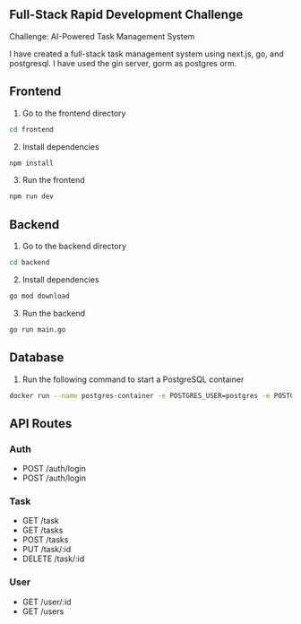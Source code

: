 ## Full-Stack Rapid Development Challenge

Challenge: AI-Powered Task Management System

I have created a full-stack task management system using next.js, go, and postgresql. I have used the gin server, gorm as postgres orm.

## Frontend

1. Go to the frontend directory

```bash
cd frontend
```

2. Install dependencies

```bash
npm install
```

3. Run the frontend

```bash
npm run dev
```

## Backend

1. Go to the backend directory

```bash
cd backend
```

2. Install dependencies

```bash
go mod download
```

3. Run the backend

```bash
go run main.go
```

## Database

1. Run the following command to start a PostgreSQL container

```bash
docker run --name postgres-container -e POSTGRES_USER=postgres -e POSTGRES_PASSWORD=postgres -e POSTGRES_DB=taskmanager -p 5432:5432 -d postgres
```

## API Routes

### Auth

- POST /auth/login
- POST /auth/login

### Task

- GET /task
- GET /tasks
- POST /tasks
- PUT /task/:id
- DELETE /task/:id

### User

- GET /user/:id
- GET /users
